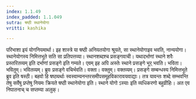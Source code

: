 ```yaml
---
index: 1.1.49
index_padded: 1.1.049
sutra: षष्ठी स्थानेयोगा
vritti: kashika

---
```

परिभाशा इयं योगनियमार्था। इह शास्त्रे या षष्ठी अनियतयोगा श्रूयते, सा स्थानेयोगाइव भवति, नान्ययोगा। स्थानेयोगस्य निमित्तभूते सति सा प्रतिपत्तव्या। स्थानशब्दश्च प्रसङ्गवाची। यथादर्भाणां स्थाने शरैः प्रस्तरितव्यम् इति दर्भाणां प्रसङ्गे इति गम्यते। एवम् इह अपि अस्तेः स्थाने प्रसङ्गे भूर् भवति। भविता। भवितुम्। भवितव्यम्। ब्रुवः प्रसङ्गे वचिर्भवति। वक्ता। वक्तुम्। वक्तव्यम्। प्रसङ्गे सम्बन्धस्य निमित्तभूते ब्रुव इति षस्ठी। बहवो हि षष्ठ्यर्थाः स्वस्वाम्यनन्तरसमीपसमूहविकारावयवाद्याः। तत्र यावन्तः शब्दे सम्भवन्ति तेषु सर्वेषु प्रप्तेषु नियमः क्रियते षष्ठी स्थानेयोगा इति। स्थाने योगो ऽस्याः इति व्यधिकरणो बहुव्रीहिः। अत एव निपातनाच् च सप्तम्या अलुक्।